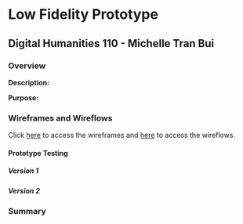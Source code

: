 # Low Fidelity Prototype
## Digital Humanities 110 - Michelle Tran Bui 
### Overview
**Description:**


**Purpose:** 

### Wireframes and Wireflows
Click [here]() to access the wireframes and [here]() to access the wireflows. 
#### Prototype Testing
##### Version 1
##### Version 2

### Summary
